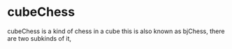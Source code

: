 # cubeChess
cubeChess is a kind of chess in a cube
this is also known as bjChess,
there are two subkinds of it,

